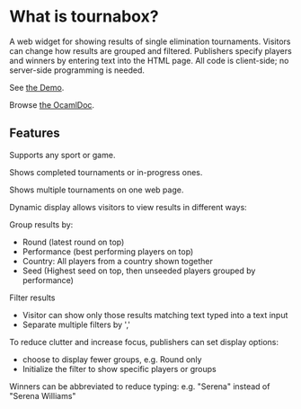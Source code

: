 
# What is tournabox?

A web widget for showing results of single elimination tournaments.
Visitors can change how results are grouped and filtered. Publishers
specify players and winners by entering text into the HTML page. All
code is client-side; no server-side programming is needed.

See [the Demo](http://laheadle.github.io/docs-tournabox/stable).

Browse [the OcamlDoc](http://laheadle.github.io/docs-tournabox/unstable/tournabox.docdir).

## Features

Supports any sport or game.

Shows completed tournaments or in-progress ones.

Shows multiple tournaments on one web page.

Dynamic display allows visitors to view results in different ways:

Group results by:
 - Round (latest round on top)
 - Performance (best performing players on top)
 - Country: All players from a country shown together
 - Seed (Highest seed on top, then unseeded players grouped by performance)

Filter results
 - Visitor can show only those results matching text typed into a text input
 - Separate multiple filters by ','

To reduce clutter and increase focus, publishers can set display options:

 - choose to display fewer groups, e.g. Round only
 - Initialize the filter to show specific players or groups

Winners can be abbreviated to reduce typing: e.g. "Serena" instead of
"Serena Williams"

